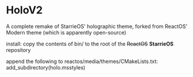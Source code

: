 # HoloV2

A complete remake of StarrieOS' holographic theme, forked from ReactOS' Modern theme (which is apparently open-source)

install: 
copy the contents of bin/ to the root of the ~~ReactOS~~ **StarrieOS** repository

append the following to reactos/media/themes/CMakeLists.txt:         
	add_subdirectory(holo.msstyles)

